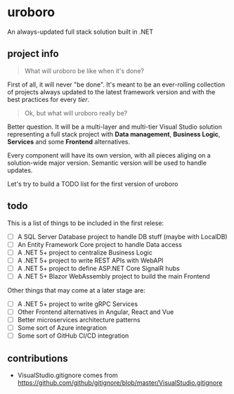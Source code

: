 # uroboro
An always-updated full stack solution built in .NET

## project info
> What will uroboro be like when it's done?

First of all, it will never "be done".
It's meant to be an ever-rolling collection of projects always updated to the latest framework version and with the best practices for every *tier*.

> Ok, but what will uroboro really be?

Better question.
It will be a multi-layer and multi-tier Visual Studio solution representing a full stack project with **Data management**, **Business Logic**, **Services** and some **Frontend** alternatives. 

Every component will have its own version, with all pieces aliging on a solution-wide major version.
Semantic version will be used to handle updates.

Let's try to build a TODO list for the first version of uroboro

## todo
This is a list of things to be included in the first relese:

- [ ] A SQL Server Database project to handle DB stuff (maybe with LocalDB)
- [ ] An Entity Framework Core project to handle Data access
- [ ] A .NET 5+ project to centralize Business Logic
- [ ] A .NET 5+ project to write REST APIs with WebAPI
- [ ] A .NET 5+ project to define ASP.NET Core SignalR hubs
- [ ] A .NET 5+ Blazor WebAssembly project to build the main Frontend

Other things that may come at a later stage are:
- [ ] A .NET 5+ project to write gRPC Services
- [ ] Other Frontend alternatives in Angular, React and Vue
- [ ] Better microservices architecture patterns
- [ ] Some sort of Azure integration
- [ ] Some sort of GitHub CI/CD integration

## contributions
- VisualStudio.gitignore comes from https://github.com/github/gitignore/blob/master/VisualStudio.gitignore